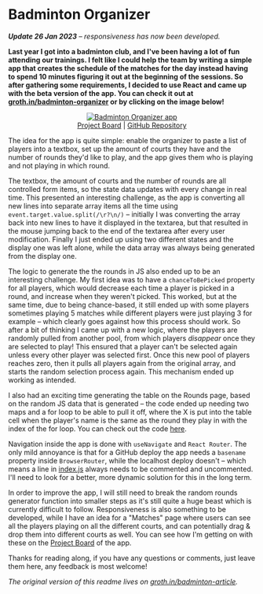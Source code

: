 # Badminton Organizer

<p><i><b>Update 26 Jan 2023</b> – responsiveness has now been developed.</i></p>

<strong>Last year I got into a badminton club, and I've been having a lot of fun attending our trainings. I felt like I could help the team by writing a simple app that creates the schedule of the matches for the day instead having to spend 10 minutes figuring it out at the beginning of the sessions. So after gathering some requirements, I decided to use React and came up with the beta version of the app. You can check it out at <a href="http://groth.in/badminton-organizer" target="_blank">groth.in/badminton-organizer</a> or by clicking on the image below!</strong>

<p align="center">
  <a href="http://groth.in/badminton-organizer" target="_blank"><img src="http://georgeroth.eu/images/logo-article-inner.png" title="Badminton Organizer app"></a>
  <br>
  <a href="https://github.com/users/georgeroth/projects/1/views/1" target="_blank">Project Board</a> | <a href="https://github.com/georgeroth/react-badminton-organizer" target="_blank">GitHub Repository</a>
</p>

<p>
  The idea for the app is quite simple: enable the organizer to paste a list of players into a textbox, set up the amount of courts they have and the number of rounds they'd like to play, and the app gives them who is playing and not playing in which round. 
</p>

<p>The textbox, the amount of courts and the number of rounds are all controlled form items, so the state data updates with every change in real time. This presented an interesting challenge, as the app is converting all new lines into separate array items all the time using <code>event.target.value.split(/\r?\n/)</code> – initially I was converting the array back into new lines to have it displayed in the textarea, but that resulted in the mouse jumping back to the end of the textarea after every user modification. Finally I just ended up using two different states and the display one was left alone, while the data array was always being generated from the display one.</p>

<p>
The logic to generate the the rounds in JS also ended up to be an interesting challenge. My first idea was to have a <code>chanceToBePicked</code> property for all players, which would decrease each time a player is picked in a round, and increase when they weren't picked. This worked, but at the same time, due to being chance-based, it still ended up with some players sometimes playing 5 matches while different players were just playing 3 for example – which clearly goes against how this process should work. So after a bit of thinking I came up with a new logic, where the players are randomly pulled from another pool, from which players <i>disappear</i> once they are selected to play! This ensured that a player can't be selected again unless every other player was selected first. Once this new pool of players reaches zero, then it pulls all players again from the original array, and starts the random selection process again. This mechanism ended up working as intended.
</p>

<p>I also had an exciting time generating the table on the Rounds page, based on the random JS data that is generated – the code ended up needing two maps and a for loop to be able to pull it off, where the X is put into the table cell when the player's name is the same as the round they play in with the index of the for loop. You can check out the code <a href="https://github.com/georgeroth/react-badminton-organizer/blob/main/src/Rounds.js" target="_blank">here</a>.</p>

<p>
  Navigation inside the app is done with <code>useNavigate</code> and <code>React Router</code>. The only mild annoyance is that for a GitHub deploy the app needs a <code>basename</code> property inside <code>BrowserRouter</code>, while the localhost deploy doesn't – which means a line in <a href="https://github.com/georgeroth/react-badminton-organizer/blob/main/src/index.js" target="_blank">index.js</a> always needs to be commented and uncommented. I'll need to look for a better, more dynamic solution for this in the long term.
</p>

<p>In order to improve the app, I will still need to break the random rounds generator function into smaller steps as it's still quite a huge beast which is currently difficult to follow. Responsiveness is also something to be developed, while I have an idea for a "Matches" page where users can see all the players playing on all the different courts, and can potentially drag & drop them into different courts as well. You can see how I'm getting on with these on the <a href="https://github.com/users/georgeroth/projects/1/views/1" target="_blank">Project Board</a> of the app.</p>

<p>
  Thanks for reading along, if you have any questions or comments, just leave them here, any feedback is most welcome!
</p>

<p><i>The original version of this readme lives on <a href="https://groth.in/badminton-article" target="_blank">groth.in/badminton-article</a>.</i></p>
